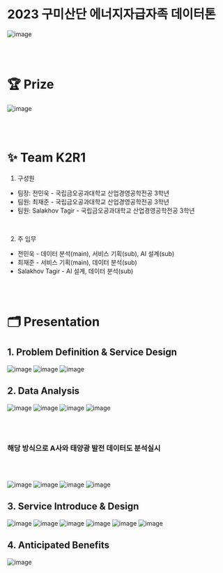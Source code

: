 # 2023 구미산단 에너지자급자족 데이터톤
 
![image](https://github.com/jaejunchoe/2023-Gumi-Industrial-Complex-Energy-Self-Sufficiency-Datathon/assets/157339263/73e027be-996b-4158-a8f6-0156e6bbca57)

<br/><br/>

# 🏆 Prize
![image](https://github.com/jaejunchoe/2023-Gumi-Industrial-Complex-Energy-Self-Sufficiency-Datathon/assets/157339263/675b8911-d60c-4c34-885f-772a588fed9c)

<br/><br/>

# ✨ Team K2R1
1. 구성원
* 팀장: 전민욱 - 국립금오공과대학교 산업경영공학전공 3학년
* 팀원: 최재준 - 국립금오공과대학교 산업경영공학전공 3학년 
* 팀원: Salakhov Tagir - 국립금오공과대학교 산업경영공학전공 3학년

<br/>

2. 주 임무
* 전민욱 - 데이터 분석(main), 서비스 기획(sub), AI 설계(sub)
* 최재준 - 서비스 기획(main), 데이터 분석(sub)
* Salakhov Tagir - AI 설계, 데이터 분석(sub)

<br/><br/>

# 🗂 Presentation

## 1. Problem Definition & Service Design
![image](https://github.com/jaejunchoe/2023-Gumi-Industrial-Complex-Energy-Self-Sufficiency-Datathon/assets/157339263/e9094937-96d8-4e7b-81cc-92d845d4ee07)
![image](https://github.com/jaejunchoe/2023-Gumi-Industrial-Complex-Energy-Self-Sufficiency-Datathon/assets/157339263/0f66c04c-9449-40a7-a262-4d1fd0b39aaf)
![image](https://github.com/jaejunchoe/2023-Gumi-Industrial-Complex-Energy-Self-Sufficiency-Datathon/assets/157339263/56a71fae-1db5-4263-ac76-b15a903b3cca)


## 2. Data Analysis 
![image](https://github.com/jaejunchoe/2023-Gumi-Industrial-Complex-Energy-Self-Sufficiency-Datathon/assets/157339263/adaf72ec-eb85-42cf-9574-19e64456a1f4)
![image](https://github.com/jaejunchoe/2023-Gumi-Industrial-Complex-Energy-Self-Sufficiency-Datathon/assets/157339263/ff52c0e5-8259-44f3-a02a-f062cba7106b)
![image](https://github.com/jaejunchoe/2023-Gumi-Industrial-Complex-Energy-Self-Sufficiency-Datathon/assets/157339263/a636c51f-3bc5-4ec7-b45f-fdee68ee4ea7)
![image](https://github.com/jaejunchoe/2023-Gumi-Industrial-Complex-Energy-Self-Sufficiency-Datathon/assets/157339263/260b6e26-7d95-450f-8e99-9db39eba2e34)

<br/><br/>
### 해당 방식으로 A사와 태양광 발전 데이터도 분석실시
<br/><br/>

![image](https://github.com/jaejunchoe/2023-Gumi-Industrial-Complex-Energy-Self-Sufficiency-Datathon/assets/157339263/686aea97-d885-4808-bfc3-bf01d61e7c59)
![image](https://github.com/jaejunchoe/2023-Gumi-Industrial-Complex-Energy-Self-Sufficiency-Datathon/assets/157339263/4bc569b9-1fcd-4bad-aa45-0e5088b21645)
![image](https://github.com/jaejunchoe/2023-Gumi-Industrial-Complex-Energy-Self-Sufficiency-Datathon/assets/157339263/dc173200-2801-4494-8c5b-534673adc8e2)
![image](https://github.com/jaejunchoe/2023-Gumi-Industrial-Complex-Energy-Self-Sufficiency-Datathon/assets/157339263/a06886be-3969-4766-a74c-58bdd6f62cc2)


## 3. Service Introduce & Design 
![image](https://github.com/jaejunchoe/2023-Gumi-Industrial-Complex-Energy-Self-Sufficiency-Datathon/assets/157339263/f22f1ee6-30eb-4744-96a2-c7528b681e2a)
![image](https://github.com/jaejunchoe/2023-Gumi-Industrial-Complex-Energy-Self-Sufficiency-Datathon/assets/157339263/5b53aeca-478a-4a8e-84e8-8f8027d7cbc1)
![image](https://github.com/jaejunchoe/2023-Gumi-Industrial-Complex-Energy-Self-Sufficiency-Datathon/assets/157339263/cdfe60e2-0a2d-4001-97bb-6001cf8faa01)
![image](https://github.com/jaejunchoe/2023-Gumi-Industrial-Complex-Energy-Self-Sufficiency-Datathon/assets/157339263/bc5b918a-7dfe-4a94-a098-3d82a90090ac)
![image](https://github.com/jaejunchoe/2023-Gumi-Industrial-Complex-Energy-Self-Sufficiency-Datathon/assets/157339263/1b90de52-4a37-4165-99de-b6f01517d7ce)
![image](https://github.com/jaejunchoe/2023-Gumi-Industrial-Complex-Energy-Self-Sufficiency-Datathon/assets/157339263/191199ea-c8d6-4d9f-a498-2ba42a138798)


## 4. Anticipated Benefits
![image](https://github.com/jaejunchoe/2023-Gumi-Industrial-Complex-Energy-Self-Sufficiency-Datathon/assets/157339263/774c991b-492f-4fa3-9725-108588b19315)


